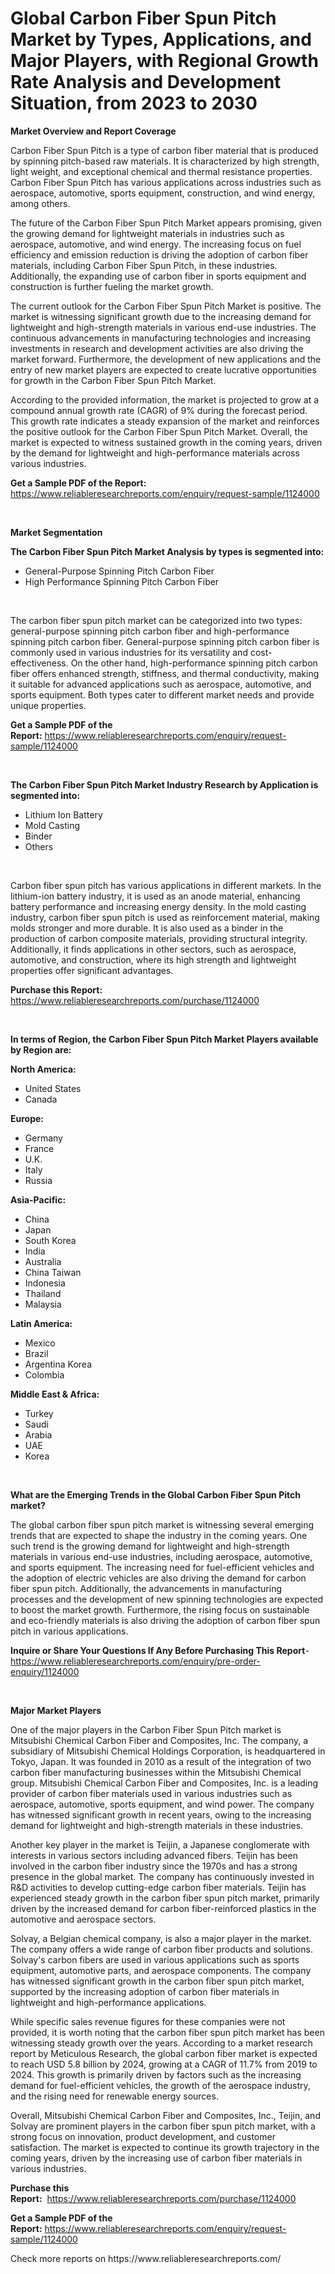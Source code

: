<p><h1>Global Carbon Fiber Spun Pitch Market by Types, Applications, and Major Players, with Regional Growth Rate Analysis and Development Situation, from 2023 to 2030</h1></p><p><strong>Market Overview and Report Coverage</strong></p>
<p><p>Carbon Fiber Spun Pitch is a type of carbon fiber material that is produced by spinning pitch-based raw materials. It is characterized by high strength, light weight, and exceptional chemical and thermal resistance properties. Carbon Fiber Spun Pitch has various applications across industries such as aerospace, automotive, sports equipment, construction, and wind energy, among others.</p><p>The future of the Carbon Fiber Spun Pitch Market appears promising, given the growing demand for lightweight materials in industries such as aerospace, automotive, and wind energy. The increasing focus on fuel efficiency and emission reduction is driving the adoption of carbon fiber materials, including Carbon Fiber Spun Pitch, in these industries. Additionally, the expanding use of carbon fiber in sports equipment and construction is further fueling the market growth.</p><p>The current outlook for the Carbon Fiber Spun Pitch Market is positive. The market is witnessing significant growth due to the increasing demand for lightweight and high-strength materials in various end-use industries. The continuous advancements in manufacturing technologies and increasing investments in research and development activities are also driving the market forward. Furthermore, the development of new applications and the entry of new market players are expected to create lucrative opportunities for growth in the Carbon Fiber Spun Pitch Market.</p><p>According to the provided information, the market is projected to grow at a compound annual growth rate (CAGR) of 9% during the forecast period. This growth rate indicates a steady expansion of the market and reinforces the positive outlook for the Carbon Fiber Spun Pitch Market. Overall, the market is expected to witness sustained growth in the coming years, driven by the demand for lightweight and high-performance materials across various industries.</p></p>
<p><strong>Get a Sample PDF of the Report:</strong> <a href="https://www.reliableresearchreports.com/enquiry/request-sample/1124000">https://www.reliableresearchreports.com/enquiry/request-sample/1124000</a></p>
<p>&nbsp;</p>
<p><strong>Market Segmentation</strong></p>
<p><strong>The Carbon Fiber Spun Pitch Market Analysis by types is segmented into:</strong></p>
<p><ul><li>General-Purpose Spinning Pitch Carbon Fiber</li><li>High Performance Spinning Pitch Carbon Fiber</li></ul></p>
<p>&nbsp;</p>
<p><p>The carbon fiber spun pitch market can be categorized into two types: general-purpose spinning pitch carbon fiber and high-performance spinning pitch carbon fiber. General-purpose spinning pitch carbon fiber is commonly used in various industries for its versatility and cost-effectiveness. On the other hand, high-performance spinning pitch carbon fiber offers enhanced strength, stiffness, and thermal conductivity, making it suitable for advanced applications such as aerospace, automotive, and sports equipment. Both types cater to different market needs and provide unique properties.</p></p>
<p><strong>Get a Sample PDF of the Report:</strong>&nbsp;<a href="https://www.reliableresearchreports.com/enquiry/request-sample/1124000">https://www.reliableresearchreports.com/enquiry/request-sample/1124000</a></p>
<p>&nbsp;</p>
<p><strong>The Carbon Fiber Spun Pitch Market Industry Research by Application is segmented into:</strong></p>
<p><ul><li>Lithium Ion Battery</li><li>Mold Casting</li><li>Binder</li><li>Others</li></ul></p>
<p>&nbsp;</p>
<p><p>Carbon fiber spun pitch has various applications in different markets. In the lithium-ion battery industry, it is used as an anode material, enhancing battery performance and increasing energy density. In the mold casting industry, carbon fiber spun pitch is used as reinforcement material, making molds stronger and more durable. It is also used as a binder in the production of carbon composite materials, providing structural integrity. Additionally, it finds applications in other sectors, such as aerospace, automotive, and construction, where its high strength and lightweight properties offer significant advantages.</p></p>
<p><strong>Purchase this Report:</strong>&nbsp; <a href="https://www.reliableresearchreports.com/purchase/1124000">https://www.reliableresearchreports.com/purchase/1124000</a></p>
<p>&nbsp;</p>
<p><strong>In terms of Region, the Carbon Fiber Spun Pitch Market Players available by Region are:</strong></p>
<p>
    <p> <strong> North America: </strong>
        <ul>
            <li>United States</li>
            <li>Canada</li>
        </ul>
        </p> 
    <p> <strong> Europe: </strong>
        <ul>
            <li>Germany</li>
            <li>France</li>
            <li>U.K.</li>
            <li>Italy</li>
            <li>Russia</li>
        </ul>
        </p> 
    <p> <strong> Asia-Pacific: </strong>
        <ul>
            <li>China</li>
            <li>Japan</li>
            <li>South Korea</li>
            <li>India</li>
            <li>Australia</li>
            <li>China Taiwan</li>
            <li>Indonesia</li>
            <li>Thailand</li>
            <li>Malaysia</li>
        </ul>
        </p> 
    <p> <strong> Latin America: </strong>
        <ul>
            <li>Mexico</li>
            <li>Brazil</li>
            <li>Argentina Korea</li>
            <li>Colombia</li>
        </ul>
        </p> 
    <p> <strong> Middle East & Africa: </strong>
        <ul>
            <li>Turkey</li>
            <li>Saudi</li>
            <li>Arabia</li>
            <li>UAE</li>
            <li>Korea</li>
        </ul>
    </p>
    </p>
<p>&nbsp;</p>
<p><strong>What are the Emerging Trends in the Global Carbon Fiber Spun Pitch market?</strong></p>
<p><p>The global carbon fiber spun pitch market is witnessing several emerging trends that are expected to shape the industry in the coming years. One such trend is the growing demand for lightweight and high-strength materials in various end-use industries, including aerospace, automotive, and sports equipment. The increasing need for fuel-efficient vehicles and the adoption of electric vehicles are also driving the demand for carbon fiber spun pitch. Additionally, the advancements in manufacturing processes and the development of new spinning technologies are expected to boost the market growth. Furthermore, the rising focus on sustainable and eco-friendly materials is also driving the adoption of carbon fiber spun pitch in various applications.</p></p>
<p><strong>Inquire or Share Your Questions If Any Before Purchasing This Report</strong>- <a href="https://www.reliableresearchreports.com/enquiry/pre-order-enquiry/1124000">https://www.reliableresearchreports.com/enquiry/pre-order-enquiry/1124000</a></p>
<p>&nbsp;</p>
<p><strong>Major Market Players</strong></p>
<p><p>One of the major players in the Carbon Fiber Spun Pitch market is Mitsubishi Chemical Carbon Fiber and Composites, Inc. The company, a subsidiary of Mitsubishi Chemical Holdings Corporation, is headquartered in Tokyo, Japan. It was founded in 2010 as a result of the integration of two carbon fiber manufacturing businesses within the Mitsubishi Chemical group. Mitsubishi Chemical Carbon Fiber and Composites, Inc. is a leading provider of carbon fiber materials used in various industries such as aerospace, automotive, sports equipment, and wind power. The company has witnessed significant growth in recent years, owing to the increasing demand for lightweight and high-strength materials in these industries.</p><p>Another key player in the market is Teijin, a Japanese conglomerate with interests in various sectors including advanced fibers. Teijin has been involved in the carbon fiber industry since the 1970s and has a strong presence in the global market. The company has continuously invested in R&D activities to develop cutting-edge carbon fiber materials. Teijin has experienced steady growth in the carbon fiber spun pitch market, primarily driven by the increased demand for carbon fiber-reinforced plastics in the automotive and aerospace sectors.</p><p>Solvay, a Belgian chemical company, is also a major player in the market. The company offers a wide range of carbon fiber products and solutions. Solvay's carbon fibers are used in various applications such as sports equipment, automotive parts, and aerospace components. The company has witnessed significant growth in the carbon fiber spun pitch market, supported by the increasing adoption of carbon fiber materials in lightweight and high-performance applications.</p><p>While specific sales revenue figures for these companies were not provided, it is worth noting that the carbon fiber spun pitch market has been witnessing steady growth over the years. According to a market research report by Meticulous Research, the global carbon fiber market is expected to reach USD 5.8 billion by 2024, growing at a CAGR of 11.7% from 2019 to 2024. This growth is primarily driven by factors such as the increasing demand for fuel-efficient vehicles, the growth of the aerospace industry, and the rising need for renewable energy sources.</p><p>Overall, Mitsubishi Chemical Carbon Fiber and Composites, Inc., Teijin, and Solvay are prominent players in the carbon fiber spun pitch market, with a strong focus on innovation, product development, and customer satisfaction. The market is expected to continue its growth trajectory in the coming years, driven by the increasing use of carbon fiber materials in various industries.</p></p>
<p><strong>Purchase this Report:</strong>&nbsp;&nbsp;<a href="https://www.reliableresearchreports.com/purchase/1124000">https://www.reliableresearchreports.com/purchase/1124000</a></p>
<p></p>
<p><strong>Get a Sample PDF of the Report:</strong>&nbsp;<a href="https://www.reliableresearchreports.com/enquiry/request-sample/1124000">https://www.reliableresearchreports.com/enquiry/request-sample/1124000</a></p>
<p>Check more reports on https://www.reliableresearchreports.com/</p>